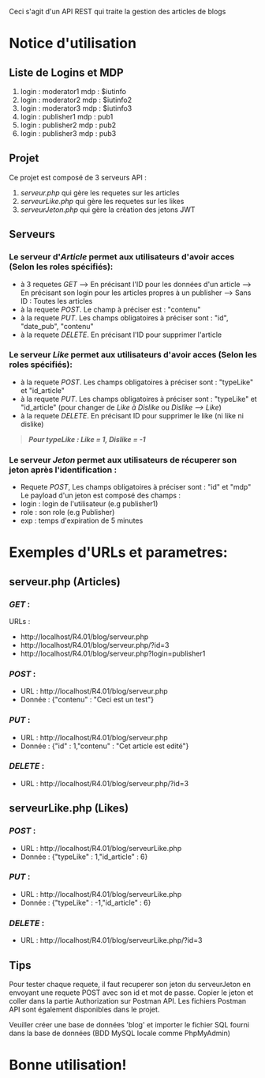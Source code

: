 Ceci s'agit d'un API REST qui traite la gestion des articles de blogs

# Notice d'utilisation

## Liste de Logins et MDP
1.  login : moderator1
    mdp : $iutinfo
2.  login : moderator2
    mdp : $iutinfo2
3.  login : moderator3
    mdp : $iutinfo3
4.  login : publisher1
    mdp : pub1
5.  login : publisher2
    mdp : pub2
6.  login : publisher3
    mdp : pub3

## Projet
Ce projet est composé de 3 serveurs API :
1. *serveur.php* qui gère les requetes sur les articles
2. *serveurLike.php* qui gère les requetes sur les likes
3. *serveurJeton.php* qui gère la création des jetons JWT

## Serveurs
### Le serveur d'*Article* permet aux utilisateurs d'avoir acces (Selon les roles spécifiés):
- à 3 requetes *GET*
    --> En précisant l'ID pour les données d'un article
    --> En précisant son login pour les articles propres à un publisher
    --> Sans ID : Toutes les articles
- à la requete *POST*. Le champ à préciser est : "contenu"
- à la requete *PUT*. Les champs obligatoires à préciser sont : "id", "date_pub", "contenu"
- à la requete *DELETE*. En précisant l'ID pour supprimer l'article

### Le serveur *Like* permet aux utilisateurs d'avoir acces (Selon les roles spécifiés):
- à la requete *POST*. Les champs obligatoires à préciser sont : "typeLike" et "id_article"
- à la requete *PUT*. Les champs obligatoires à préciser sont : "typeLike" et "id_article" (pour changer de *Like à Dislike* ou *Dislike --> Like*)
- à la requete *DELETE*. En précisant ID pour supprimer le like (ni like ni dislike)
> ***Pour typeLike : Like = 1, Dislike = -1***

### Le serveur *Jeton* permet aux utilisateurs de récuperer son jeton après l'identification :
- Requete *POST*, Les champs obligatoires à préciser sont : "id" et "mdp"
Le payload d'un jeton est composé des champs :
- login : login de l'utilisateur (e.g publisher1) 
- role : son role (e.g Publisher)
- exp : temps d'expiration de 5 minutes

# Exemples d'URLs et parametres:

## serveur.php (Articles)

### *GET* :
URLs : 
- http://localhost/R4.01/blog/serveur.php
- http://localhost/R4.01/blog/serveur.php/?id=3
- http://localhost/R4.01/blog/serveur.php?login=publisher1

### *POST* :
- URL : http://localhost/R4.01/blog/serveur.php
- Donnée : {"contenu" : "Ceci est un test"}

### *PUT* :
- URL : http://localhost/R4.01/blog/serveur.php
- Donnée : {"id" : 1,"contenu" : "Cet article est edité"}

### *DELETE* :
- URL : http://localhost/R4.01/blog/serveur.php/?id=3


## serveurLike.php (Likes)

### *POST* :
- URL : http://localhost/R4.01/blog/serveurLike.php
- Donnée : {"typeLike" : 1,"id_article" : 6}

### *PUT* :
- URL : http://localhost/R4.01/blog/serveurLike.php
- Donnée : {"typeLike" : -1,"id_article" : 6}

### *DELETE* :
- URL : http://localhost/R4.01/blog/serveurLike.php/?id=3

## Tips
Pour tester chaque requete, il faut recuperer son jeton du serveurJeton en envoyant une requete POST avec son id et mot de passe. Copier le jeton et coller dans la partie Authorization sur Postman API. Les fichiers Postman API sont également disponibles dans le projet.

Veuiller créer une base de données 'blog' et importer le fichier SQL fourni dans la base de données (BDD MySQL locale comme PhpMyAdmin)

# Bonne utilisation!